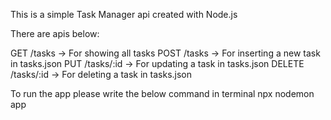 This is a simple Task Manager api created with Node.js

There are apis below:

GET /tasks -> For showing all tasks
POST /tasks -> For inserting a new task in tasks.json
PUT /tasks/:id -> For updating a task in tasks.json
DELETE /tasks/:id -> For deleting a task in tasks.json

To run the app please write the below command in terminal
npx nodemon app
